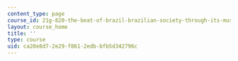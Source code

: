 ```yaml
---
content_type: page
course_id: 21g-820-the-beat-of-brazil-brazilian-society-through-its-music-fall-2016
layout: course_home
title: ''
type: course
uid: ca28e8d7-2e29-f861-2edb-bfb5d342796c
---
```

